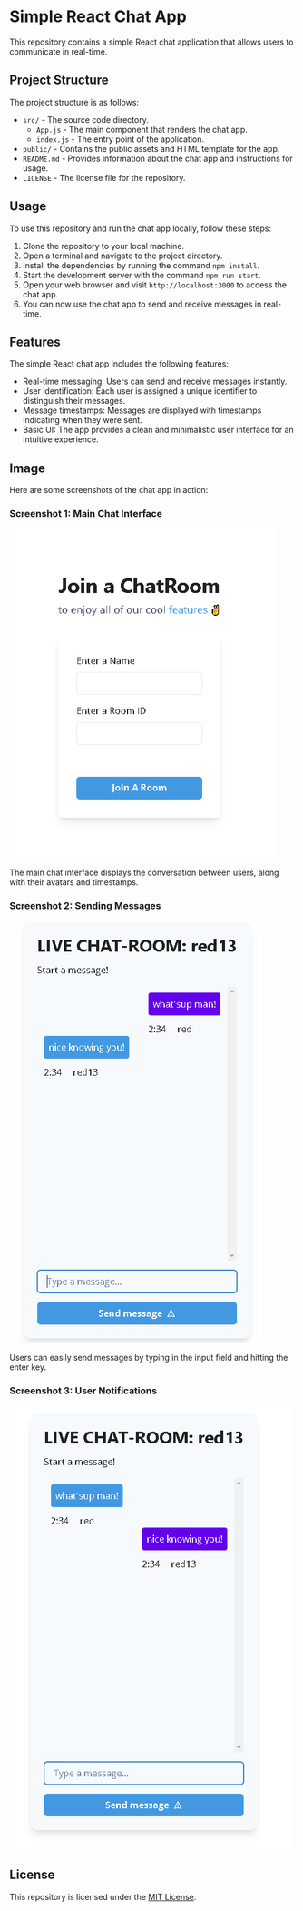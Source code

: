 # Simple React Chat App

This repository contains a simple React chat application that allows users to communicate in real-time.

## Project Structure

The project structure is as follows:

- `src/` - The source code directory.
  - `App.js` - The main component that renders the chat app.
  - `index.js` - The entry point of the application.
- `public/` - Contains the public assets and HTML template for the app.
- `README.md` - Provides information about the chat app and instructions for usage.
- `LICENSE` - The license file for the repository.

## Usage

To use this repository and run the chat app locally, follow these steps:

1. Clone the repository to your local machine.
2. Open a terminal and navigate to the project directory.
3. Install the dependencies by running the command `npm install`.
4. Start the development server with the command `npm run start`.
5. Open your web browser and visit `http://localhost:3000` to access the chat app.
6. You can now use the chat app to send and receive messages in real-time.

## Features

The simple React chat app includes the following features:

- Real-time messaging: Users can send and receive messages instantly.
- User identification: Each user is assigned a unique identifier to distinguish their messages.
- Message timestamps: Messages are displayed with timestamps indicating when they were sent.
- Basic UI: The app provides a clean and minimalistic user interface for an intuitive experience.


## Image

Here are some screenshots of the chat app in action:

### Screenshot 1: Main Chat Interface

![Sample Image](sample-3.png)

The main chat interface displays the conversation between users, along with their avatars and timestamps.

### Screenshot 2: Sending Messages

![Sample Image](sample-2.png)

Users can easily send messages by typing in the input field and hitting the enter key.

### Screenshot 3: User Notifications

![Sample Image](sample-1.png)



## License

This repository is licensed under the [MIT License](LICENSE).
